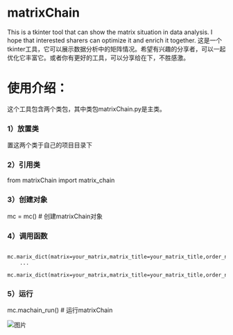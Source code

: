 # matrixChain
This is a tkinter tool that can show the matrix situation in data analysis. I hope that interested sharers can optimize it and enrich it together.
这是一个tkinter工具，它可以展示数据分析中的矩阵情况。希望有兴趣的分享者，可以一起优化它丰富它。或者你有更好的工具，可以分享给在下，不胜感激。
# 使用介绍：
这个工具包含两个类包，其中类包matrixChain.py是主类。
### 1）放置类
置这两个类于自己的项目目录下
### 2）引用类
from matrixChain import matrix_chain
### 3）创建对象
mc = mc()  # 创建matrixChain对象
### 4）调用函数
        mc.marix_dict(matrix=your_matrix,matrix_title=your_matrix_title,order_num=1) 
        ...
        mc.marix_dict(matrix=your_matrix,matrix_title=your_matrix_title,order_num=6) 
### 5）运行
mc.machain_run()  # 运行matrixChain

![图片](https://github.com/user-attachments/assets/10469baf-e68d-412e-bad8-c48e12a0af1a)
